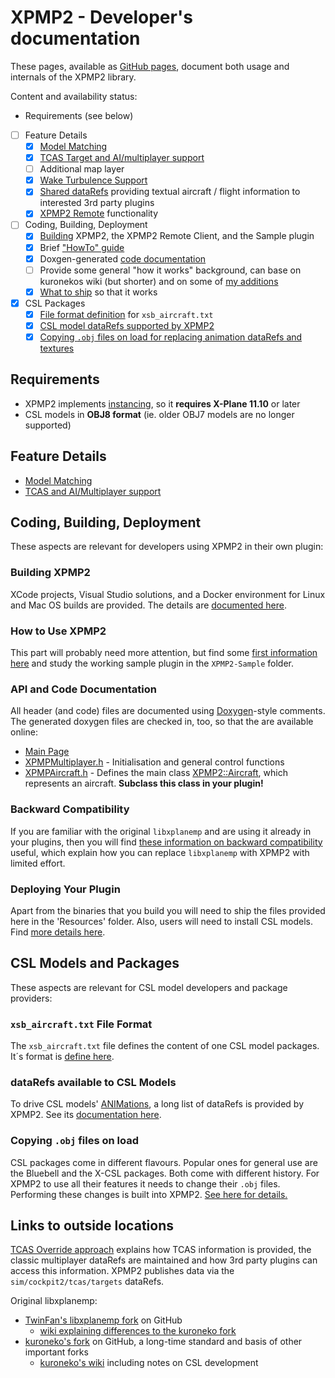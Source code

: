 # XPMP2 - Developer's documentation

These pages, available as [GitHub pages](https://twinfan.github.io/XPMP2/),
document both usage and internals of the XPMP2 library.

Content and availability status:

- Requirements (see below)
- [ ] Feature Details
  - [X] [Model Matching](Matching.html)
  - [X] [TCAS Target and AI/multiplayer support](TCAS.html)
  - [ ] Additional map layer
  - [X] [Wake Turbulence Support](Wake.html)
  - [X] [Shared dataRefs](SharedDataRefs.html) providing textual aircraft / flight information to interested 3rd party plugins
  - [X] [XPMP2 Remote](Remote.html) functionality
- [ ] Coding, Building, Deployment
  - [X] [Building](Building.html) XPMP2, the XPMP2 Remote Client, and the Sample plugin
  - [X] Brief ["HowTo" guide](HowTo.html)
  - [X] Doxgen-generated [code documentation](html/index.html)
  - [ ] Provide some general "how it works" background, can base on kuronekos wiki (but shorter) and on some of [my additions](https://github.com/TwinFan/libxplanemp/wiki#changes-to-multiplayeraitcas-handling)
  - [X] [What to ship](Deploying.html) so that it works
- [X] CSL Packages
  - [X] [File format definition](XSBAircraftFormat.html) for `xsb_aircraft.txt`
  - [X] [CSL model dataRefs supported by XPMP2](CSLdataRefs.html)
  - [X] [Copying `.obj` files on load for replacing animation dataRefs and textures](CopyingObjFiles.html)

## Requirements

- XPMP2 implements [instancing](https://developer.x-plane.com/sdk/XPLMInstance/),
  so it **requires X-Plane 11.10** or later
- CSL models in **OBJ8 format** (ie. older OBJ7 models are no longer supported)

## Feature Details

- [Model Matching](Matching.html)
- [TCAS and AI/Multiplayer support](TCAS.html)

## Coding, Building, Deployment

These aspects are relevant for developers using XPMP2 in their own plugin:

### Building XPMP2

XCode projects, Visual Studio solutions, and a Docker environment for
Linux and Mac OS builds are provided. The details are
[documented here](Building.html).

### How to Use XPMP2

This part will probably need more attention, but find some [first
information here](HowTo.html) and study the working sample plugin
in the `XPMP2-Sample` folder.

### API and Code Documentation

All header (and code) files are documented using
[Doxygen](http://www.doxygen.nl/)-style comments.
The generated doxygen files are checked in, too, so that the are available
online:

- [Main Page](html/index.html)
- [XPMPMultiplayer.h](html/XPMPMultiplayer_8h.html) -
  Initialisation and general control functions
- [XPMPAircraft.h](html/XPMPAircraft_8h.html) -
  Defines the main class
  [XPMP2::Aircraft](html/classXPMP2_1_1Aircraft.html),
  which represents an aircraft. **Subclass this class in your plugin!**

### Backward Compatibility

If you are familiar with the original `libxplanemp` and are using it already
in your plugins, then you will find
[these information on backward compatibility](BackwardsCompatibility.md)
useful, which explain how you can replace `libxplanemp` with XPMP2
with limited effort.

### Deploying Your Plugin

Apart from the binaries that you build you will need to ship the files provided
here in the 'Resources' folder. Also, users will need to install CSL models.
Find [more details here](Deploying.html).

## CSL Models and Packages

These aspects are relevant for CSL model developers and package providers:

### `xsb_aircraft.txt` File Format

The `xsb_aircraft.txt` file defines the content of one CSL model packages.
It´s format is [define here](XSBAircraftFormat.html).

### dataRefs available to CSL Models

To drive CSL models'
[ANIMations](https://developer.x-plane.com/article/obj8-file-format-specification/#ANIMATION_COMMANDS),
a long list of dataRefs is provided by XPMP2.
See its [documentation here](CSLdataRefs.html).

### Copying `.obj` files on load

CSL packages come in different flavours. Popular ones for general use are
the Bluebell and the X-CSL packages. Both come with different history.
For XPMP2 to use all their features it needs to change their `.obj` files.
Performing these changes is built into XPMP2.
[See here for details.](CopyingObjFiles.html)

## Links to outside locations

[TCAS Override approach](https://developer.x-plane.com/article/overriding-tcas-and-providing-traffic-information/)
explains how TCAS information is provided, the classic multiplayer dataRefs are maintained
and how 3rd party plugins can access this information. XPMP2 publishes data
via the `sim/cockpit2/tcas/targets` dataRefs.

Original libxplanemp:

- [TwinFan's libxplanemp fork](https://github.com/TwinFan/libxplanemp) on GitHub
  - [wiki explaining differences to the kuroneko fork](https://github.com/TwinFan/libxplanemp/wiki)
- [kuroneko's fork](https://github.com/kuroneko/libxplanemp) on GitHub, a long-time standard and basis of other important forks
  - [kuroneko's wiki](https://github.com/kuroneko/libxplanemp/wiki) including notes on CSL development
